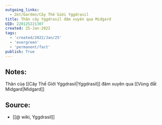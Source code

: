 ```yaml
---
outgoing_links:
  - Zet/Garden/Cây Thế Giới Yggdrasil
title: Thân cây Yggdrasil đâm xuyên qua Midgard
UID: 220125221307
created: 25-Jan-2022
tags:
  - 'created/2022/Jan/25'
  - 'evergreen'
  - 'permanent/fact'
publish: True
---
```

## Notes:
Thân của [[Cây Thế Giới Yggdrasil|Yggdrasil]] đâm xuyên qua [[Vùng đất Midgard|Midgard]]

## Source:
- [[@ wiki, Yggdrasil]]


